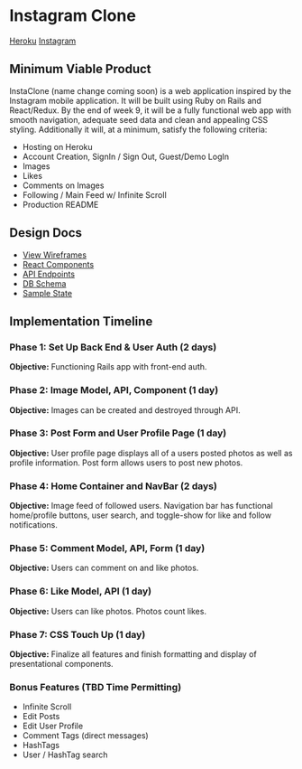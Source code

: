 # Instagram Clone

[Heroku](www.heroku.com)
[Instagram](www.instagram.com)

## Minimum Viable Product

InstaClone (name change coming soon) is a web application inspired
by the Instagram mobile application. It will be built using Ruby on
Rails and React/Redux. By the end of week 9, it will be a fully
functional web app with smooth navigation, adequate seed data and
clean and appealing CSS styling. Additionally it will, at a minimum,
satisfy the following criteria:

* Hosting on Heroku
* Account Creation, SignIn / Sign Out, Guest/Demo LogIn
* Images
* Likes
* Comments on Images
* Following / Main Feed w/ Infinite Scroll
* Production README



## Design Docs

* [View Wireframes](wireframes)
* [React Components](component-hierarchy.md)
* [API Endpoints](api-endpoints.md)
* [DB Schema](schema.md)
* [Sample State](sample-state.md)

## Implementation Timeline

### Phase 1: Set Up Back End & User Auth (2 days)
**Objective:** Functioning Rails app with front-end auth.

### Phase 2: Image Model, API, Component (1 day)
**Objective:** Images can be created and destroyed through API.

### Phase 3: Post Form and User Profile Page (1 day)
**Objective:** User profile page displays all of a users posted photos as well as profile information. Post form allows users to post new photos.

### Phase 4: Home Container and NavBar (2 days)
**Objective:** Image feed of followed users. Navigation bar has functional home/profile buttons, user search, and toggle-show for like and follow notifications.

### Phase 5: Comment Model, API, Form (1 day)
**Objective:** Users can comment on and like photos.

### Phase 6: Like Model, API (1 day)
**Objective:** Users can like photos. Photos count likes.

### Phase 7: CSS Touch Up (1 day)
**Objective:** Finalize all features and finish formatting and display of presentational components.


### Bonus Features (TBD Time Permitting)

* Infinite Scroll
* Edit Posts
* Edit User Profile
* Comment Tags (direct messages)
* HashTags
* User / HashTag search
